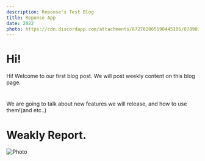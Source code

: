 ```yaml
---
description: Reponse's Test Blog
title: Reponse App
date: 2022
photo: https://cdn.discordapp.com/attachments/872782065190445106/878983980731490304/beyazmavi.png
---
```





# Hi!

Hi! Welcome to our first blog post.
We will post weekly content on this blog page.
#
We are going to talk about new features we will release, and how to use them!(and etc..)

# Weakly Report.

![Photo](https://reponse.app/assets/reponse.png)


